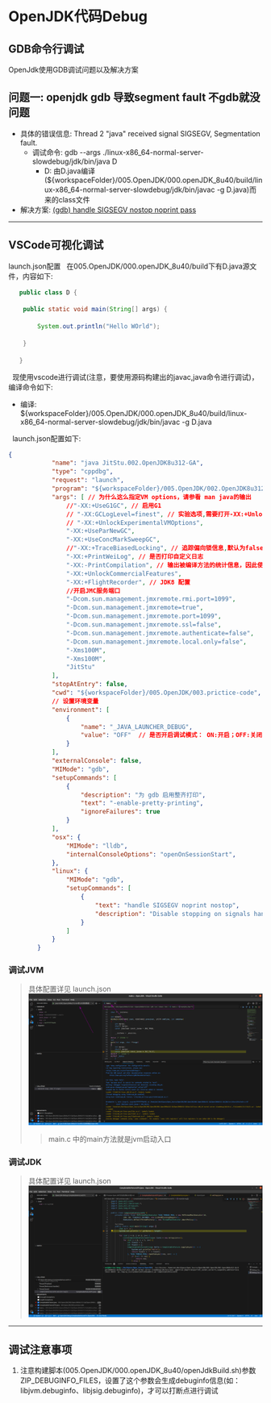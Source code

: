 # OpenJDK代码Debug
## GDB命令行调试 
OpenJdk使用GDB调试问题以及解决方案
## 问题一: openjdk gdb 导致segment fault 不gdb就没问题
+ 具体的错误信息: Thread 2 "java" received signal SIGSEGV, Segmentation fault.
   - 调试命令: gdb --args ./linux-x86_64-normal-server-slowdebug/jdk/bin/java D
       - D: 由D.java编译(${workspaceFolder}/005.OpenJDK/000.openJDK_8u40/build/linux-x86_64-normal-server-slowdebug/jdk/bin/javac -g D.java)而来的class文件
+ 解决方案: [(gdb) handle SIGSEGV nostop noprint pass](https://www.zhihu.com/question/39925554)

------------------

## VSCode可视化调试
launch.json配置
&nbsp;&nbsp;在005.OpenJDK/000.openJDK_8u40/build下有D.java源文件，内容如下:
```java
   public class D {

    public static void main(String[] args) {

        System.out.println("Hello WOrld");

    }

   }
```

&nbsp;&nbsp;现使用vscode进行调试(注意，要使用源码构建出的javac,java命令进行调试)，编译命令如下:
+ 编译: ${workspaceFolder}/005.OpenJDK/000.openJDK_8u40/build/linux-x86_64-normal-server-slowdebug/jdk/bin/javac -g D.java

&nbsp;&nbsp;launch.json配置如下:
```json
{
            "name": "java JitStu.002.OpenJDK8u312-GA",
            "type": "cppdbg",
            "request": "launch",
            "program": "${workspaceFolder}/005.OpenJDK/002.OpenJDK8u312-GA/OpenJDK8U312-GA/build/linux-x86_64-normal-server-slowdebug/jdk/bin/java",
            "args": [ // 为什么这么指定VM options，请参看 man java的输出
                //"-XX:+UseG1GC", // 启用G1
                // "-XX:GCLogLevel=finest", // 实验选项,需要打开-XX:+UnlockExperimentalVMOptions,从而获取更为详细的日志信息
                // "-XX:+UnlockExperimentalVMOptions",
                "-XX:+UseParNewGC",
                "-XX:+UseConcMarkSweepGC",
                //"-XX:+TraceBiasedLocking", // 追踪偏向锁信息,默认为false
                "-XX:+PrintWeiLog", // 是否打印自定义日志
                "-XX:-PrintCompilation", // 输出被编译方法的统计信息，因此使用PrintCompilation可以很方便的看出哪些是热点代码
                "-XX:+UnlockCommercialFeatures",
                "-XX:+FlightRecorder", // JDK8 配置
                //开启JMC服务端口
                "-Dcom.sun.management.jmxremote.rmi.port=1099",
                "-Dcom.sun.management.jmxremote=true",
                "-Dcom.sun.management.jmxremote.port=1099",
                "-Dcom.sun.management.jmxremote.ssl=false",
                "-Dcom.sun.management.jmxremote.authenticate=false",
                "-Dcom.sun.management.jmxremote.local.only=false",
                "-Xms100M",
                "-Xms100M",
                "JitStu"
            ],
            "stopAtEntry": false,
            "cwd": "${workspaceFolder}/005.OpenJDK/003.prictice-code",
            // 设置环境变量
            "environment": [
                {
                    "name": "_JAVA_LAUNCHER_DEBUG",
                    "value": "OFF"  // 是否开启调试模式： ON:开启；OFF:关闭
                }
            ],
            "externalConsole": false,
            "MIMode": "gdb",
            "setupCommands": [
                {
                    "description": "为 gdb 启用整齐打印",
                    "text": "-enable-pretty-printing",
                    "ignoreFailures": true
                }
            ],
            "osx": {
                "MIMode": "lldb",
                "internalConsoleOptions": "openOnSessionStart",
            },
            "linux": {
                "MIMode": "gdb",
                "setupCommands": [
                    {
                        "text": "handle SIGSEGV noprint nostop",
                        "description": "Disable stopping on signals handled by the JVM"
                    }
                ]
            }
        }
```

### 调试JVM
> 具体配置详见 launch.json
![2024-08-06_23-00-debug-jvm.png](./IMGS/2024-08-06_23-00-debug-jvm.png)
>> main.c 中的main方法就是jvm启动入口

### 调试JDK
> 具体配置详见 launch.json
![2024-08-06_23-15-debug-jdk.png](./IMGS/2024-08-06_23-15-debug-jdk.png)

-----------------

## 调试注意事项
1. 注意构建脚本(005.OpenJDK/000.openJDK_8u40/openJdkBuild.sh)参数ZIP_DEBUGINFO_FILES，设置了这个参数会生成debuginfo信息(如：libjvm.debuginfo、libjsig.debuginfo)，才可以打断点进行调试